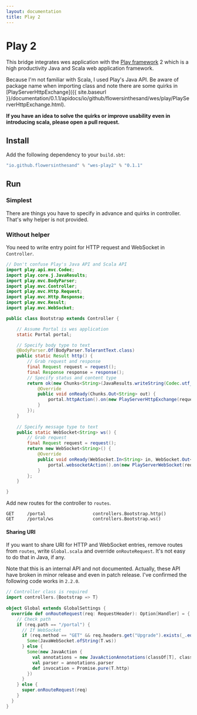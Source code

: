 ```yaml
---
layout: documentation
title: Play 2
---
```


# Play 2
This bridge integrates wes application with the [Play framework](http://www.playframework.org/) 2 which is a high productivity Java and Scala web application framework.

Because I'm not familiar with Scala, I used Play's Java API. Be aware of package name when importing class and note there are some quirks in [PlayServerHttpExchange]({{ site.baseurl }}/documentation/0.1.1/apidocs/io/github/flowersinthesand/wes/play/PlayServerHttpExchange.html).

**If you have an idea to solve the quirks or improve usability even in introducing scala, please open a pull request.**

## Install
Add the following dependency to your `build.sbt`:

```scala
"io.github.flowersinthesand" % "wes-play2" % "0.1.1"
```

## Run

### Simplest

There are things you have to specify in advance and quirks in controller. That's why helper is not provided.

### Without helper

You need to write entry point for HTTP request and WebSocket in `Controller`.

```java
// Don't confuse Play's Java API and Scala API
import play.api.mvc.Codec;
import play.core.j.JavaResults;
import play.mvc.BodyParser;
import play.mvc.Controller;
import play.mvc.Http.Request;
import play.mvc.Http.Response;
import play.mvc.Result;
import play.mvc.WebSocket;

public class Bootstrap extends Controller {

    // Assume Portal is wes application
    static Portal portal;

    // Specify body type to text
    @BodyParser.Of(BodyParser.TolerantText.class)
    public static Result http() {
        // Grab request and response
        final Request request = request();
        final Response response = response();
        // Specify status and content type
        return ok(new Chunks<String>(JavaResults.writeString(Codec.utf_8())) {
            @Override
            public void onReady(Chunks.Out<String> out) {
                portal.httpAction().on(new PlayServerHttpExchange(request, response, out));
            }
        });
    }
    
    // Specify message type to text
    public static WebSocket<String> ws() {
        // Grab request
        final Request request = request();
        return new WebSocket<String>() {
            @Override
            public void onReady(WebSocket.In<String> in, WebSocket.Out<String> out) {
                portal.websocketAction().on(new PlayServerWebSocket(request, in, out));
            }
        };
    }

}
```

Add new routes for the controller to `routes`. 

```
GET     /portal                  controllers.Bootstrap.http()
GET     /portal/ws               controllers.Bootstrap.ws()
```

#### Sharing URI
If you want to share URI for HTTP and WebSocket entries, remove routes from `routes`, write `Global.scala` and override `onRouteRequest`. It's not easy to do that in Java, if any.

Note that this is an internal API and not documented. Actually, these API have broken in minor release and even in patch release. I've confirmed the following code works in `2.2.0`.

```scala
// Controller class is required
import controllers.{Bootstrap => T}
 
object Global extends GlobalSettings {
  override def onRouteRequest(req: RequestHeader): Option[Handler] = {
    // Check path
    if (req.path == "/portal") {
      // If WebSocket
      if (req.method == "GET" && req.headers.get("Upgrade").exists(_.equalsIgnoreCase("websocket"))) {
        Some(JavaWebSocket.ofString(T.ws))
      } else {
        Some(new JavaAction {
          val annotations = new JavaActionAnnotations(classOf[T], classOf[T].getMethod("http"))
          val parser = annotations.parser
          def invocation = Promise.pure(T.http)
        })
      }
    } else {
      super.onRouteRequest(req)
    }
  }
}
```